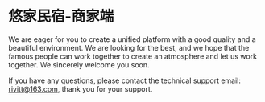 # 悠家民宿-商家端

We are eager for you to create a unified platform with a good quality and a beautiful environment. We are looking for the best, and we hope that the famous people can work together to create an atmosphere and let us work together. We sincerely welcome you soon.

If you have any questions, please contact the technical support email: rivitt@163.com, thank you for your support.
